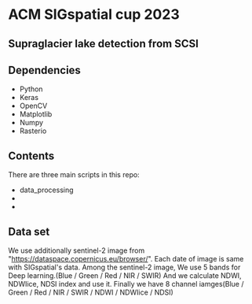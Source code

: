# ACM SIGspatial cup 2023
## Supraglacier lake detection from SCSI 

## Dependencies
- Python
- Keras
- OpenCV
- Matplotlib
- Numpy
- Rasterio


## Contents
There are three main scripts in this repo:
- data_processing
- 
- 


## Data set
We use additionally sentinel-2 image from "https://dataspace.copernicus.eu/browser/".
Each date of image is same with SIGspatial's data.
Among the sentinel-2 image, We use 5 bands for Deep learning.(Blue / Green / Red / NIR / SWIR)
And we calculate NDWI, NDWIice, NDSI index and use it.
Finally we have 8 channel iamges(Blue / Green / Red / NIR / SWIR / NDWI / NDWIice / NDSI)

